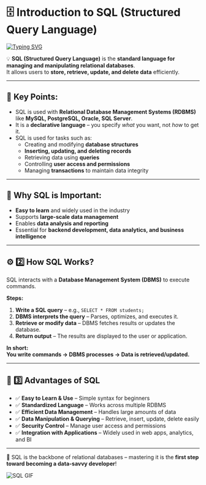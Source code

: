 # 🗄️ Introduction to SQL (Structured Query Language)

[![Typing SVG](https://readme-typing-svg.herokuapp.com?size=24&color=00F700&lines=Learn+SQL;Manage+Databases;Retrieve+&+Analyze+Data)](https://git.io/typing-svg)

💡 **SQL (Structured Query Language)** is the **standard language for managing and manipulating relational databases**.  
It allows users to **store, retrieve, update, and delete data** efficiently.

---

## 🔹 Key Points:
- SQL is used with **Relational Database Management Systems (RDBMS)** like **MySQL, PostgreSQL, Oracle, SQL Server**.  
- It is a **declarative language** – you specify *what* you want, not *how* to get it.  
- SQL is used for tasks such as:  
  - Creating and modifying **database structures**  
  - **Inserting, updating, and deleting records**  
  - Retrieving data using **queries**  
  - Controlling **user access and permissions**  
  - Managing **transactions** to maintain data integrity  

---

## 🔹 Why SQL is Important:
- **Easy to learn** and widely used in the industry  
- Supports **large-scale data management**  
- Enables **data analysis and reporting**  
- Essential for **backend development, data analytics, and business intelligence**

---

## ⚙️ 2️⃣ How SQL Works?
SQL interacts with a **Database Management System (DBMS)** to execute commands.  

**Steps:**
1. **Write a SQL query** – e.g., `SELECT * FROM students;`  
2. **DBMS interprets the query** – Parses, optimizes, and executes it.  
3. **Retrieve or modify data** – DBMS fetches results or updates the database.  
4. **Return output** – The results are displayed to the user or application.  

**In short:**  
**You write commands → DBMS processes → Data is retrieved/updated.**

---

## 🌟 3️⃣ Advantages of SQL
- ✅ **Easy to Learn & Use** – Simple syntax for beginners  
- ✅ **Standardized Language** – Works across multiple RDBMS  
- ✅ **Efficient Data Management** – Handles large amounts of data  
- ✅ **Data Manipulation & Querying** – Retrieve, insert, update, delete easily  
- ✅ **Security Control** – Manage user access and permissions  
- ✅ **Integration with Applications** – Widely used in web apps, analytics, and BI  

---

🌟 SQL is the backbone of relational databases – mastering it is the **first step toward becoming a data-savvy developer**!  

![SQL GIF](https://media2.giphy.com/media/v1.Y2lkPTc5MGI3NjExdnhybzBvNHh4ajRvZ2VlZnp5bXJwZHFyYW5nbXIzejRxYzI5YnlhNSZlcD12MV9pbnRlcm5hbF9naWZfYnlfaWQmY3Q9Zw/Npdl9kOaKFJHuRCBGx/giphy.gif)
